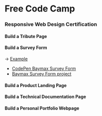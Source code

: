 # Free Code Camp

### Responsive Web Design Certification 

#### Build a Tribute Page

#### Build a Survey Form
-> [Example](https://codepen.io/freeCodeCamp/full/VPaoNP)
* [CodePen Baymax Survey Form](https://codepen.io/getSierralta/pen/zYvqKbG)
* [Baymax Survey Form project](survey/)

#### Build a Product Landing Page
#### Build a Technical Documentation Page
#### Build a Personal Portfolio Webpage
